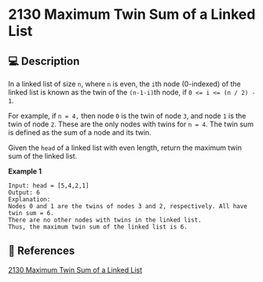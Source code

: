 # 2130 Maximum Twin Sum of a Linked List

## 💻 Description

In a linked list of size `n`, where `n` is even, the `i`th node (0-indexed) of the linked list is known as the twin of the `(n-1-i)`th node, if `0 <= i <= (n / 2) - 1`.

For example, if `n = 4,` then node `0` is the twin of node `3`, and node `1` is the twin of node `2`. These are the only nodes with twins for `n = 4`.
The twin sum is defined as the sum of a node and its twin.

Given the `head` of a linked list with even length, return the maximum twin sum of the linked list.

**Example 1**

```
Input: head = [5,4,2,1]
Output: 6
Explanation:
Nodes 0 and 1 are the twins of nodes 3 and 2, respectively. All have twin sum = 6.
There are no other nodes with twins in the linked list.
Thus, the maximum twin sum of the linked list is 6.
```

## 🔗 References

[2130 Maximum Twin Sum of a Linked List](https://leetcode.com/problems/maximum-twin-sum-of-a-linked-list/description/)

<!-- [2130 Maximum Twin Sum of a Linked List explained by ]() -->
